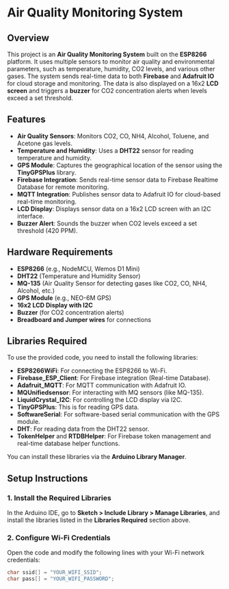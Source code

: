 # Air Quality Monitoring System

## Overview
This project is an **Air Quality Monitoring System** built on the **ESP8266** platform. It uses multiple sensors to monitor air quality and environmental parameters, such as temperature, humidity, CO2 levels, and various other gases. The system sends real-time data to both **Firebase** and **Adafruit IO** for cloud storage and monitoring. The data is also displayed on a 16x2 **LCD screen** and triggers a **buzzer** for CO2 concentration alerts when levels exceed a set threshold.

## Features
- **Air Quality Sensors**: Monitors CO2, CO, NH4, Alcohol, Toluene, and Acetone gas levels.
- **Temperature and Humidity**: Uses a **DHT22** sensor for reading temperature and humidity.
- **GPS Module**: Captures the geographical location of the sensor using the **TinyGPSPlus** library.
- **Firebase Integration**: Sends real-time sensor data to Firebase Realtime Database for remote monitoring.
- **MQTT Integration**: Publishes sensor data to Adafruit IO for cloud-based real-time monitoring.
- **LCD Display**: Displays sensor data on a 16x2 LCD screen with an I2C interface.
- **Buzzer Alert**: Sounds the buzzer when CO2 levels exceed a set threshold (420 PPM).

## Hardware Requirements
- **ESP8266** (e.g., NodeMCU, Wemos D1 Mini)
- **DHT22** (Temperature and Humidity Sensor)
- **MQ-135** (Air Quality Sensor for detecting gases like CO2, CO, NH4, Alcohol, etc.)
- **GPS Module** (e.g., NEO-6M GPS)
- **16x2 LCD Display with I2C**
- **Buzzer** (for CO2 concentration alerts)
- **Breadboard and Jumper wires** for connections

## Libraries Required
To use the provided code, you need to install the following libraries:
- **ESP8266WiFi**: For connecting the ESP8266 to Wi-Fi.
- **Firebase_ESP_Client**: For Firebase integration (Real-time Database).
- **Adafruit_MQTT**: For MQTT communication with Adafruit IO.
- **MQUnifiedsensor**: For interacting with MQ sensors (like MQ-135).
- **LiquidCrystal_I2C**: For controlling the LCD display via I2C.
- **TinyGPSPlus**: This is for reading GPS data.
- **SoftwareSerial**: For software-based serial communication with the GPS module.
- **DHT**: For reading data from the DHT22 sensor.
- **TokenHelper** and **RTDBHelper**: For Firebase token management and real-time database helper functions.

You can install these libraries via the **Arduino Library Manager**.

## Setup Instructions

### 1. Install the Required Libraries
In the Arduino IDE, go to **Sketch > Include Library > Manage Libraries**, and install the libraries listed in the **Libraries Required** section above.

### 2. Configure Wi-Fi Credentials
Open the code and modify the following lines with your Wi-Fi network credentials:
```cpp
char ssid[] = "YOUR_WIFI_SSID";
char pass[] = "YOUR_WIFI_PASSWORD";
